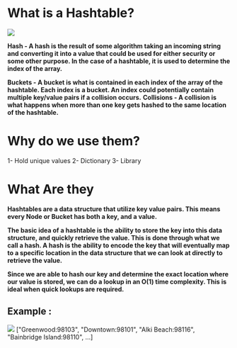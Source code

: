 # What is a Hashtable?

![](https://upload.wikimedia.org/wikipedia/commons/thumb/7/7d/Hash_table_3_1_1_0_1_0_0_SP.svg/1200px-Hash_table_3_1_1_0_1_0_0_SP.svg.png)

**Hash - A hash is the result of some algorithm taking an incoming string and converting it into a value that could be used for either security or some other purpose. In the case of a hashtable, it is used to determine the index of the array.**

**Buckets - A bucket is what is contained in each index of the array of the hashtable. Each index is a bucket. An index could potentially contain multiple key/value pairs if a collision occurs.**
**Collisions - A collision is what happens when more than one key gets hashed to the same location of the hashtable.**

# Why do we use them?


1- Hold unique values
2- Dictionary
3- Library

# What Are they

**Hashtables are a data structure that utilize key value pairs. This means every Node or Bucket has both a key, and a value.**

**The basic idea of a hashtable is the ability to store the key into this data structure, and quickly retrieve the value. This is done through what we call a hash. A hash is the ability to encode the key that will eventually map to a specific location in the data structure that we can look at directly to retrieve the value.**

**Since we are able to hash our key and determine the exact location where our value is stored, we can do a lookup in an O(1) time complexity. This is ideal when quick lookups are required.**

## Example :
![](https://www.researchgate.net/profile/Erin-Hastings/publication/228958917/figure/fig1/AS:340199050629120@1458121182977/An-example-of-mobile-objects-in-a-grid-a-hash-table-and-the-object-index.png)
["Greenwood:98103", "Downtown:98101", "Alki Beach:98116", "Bainbridge Island:98110", ...] 